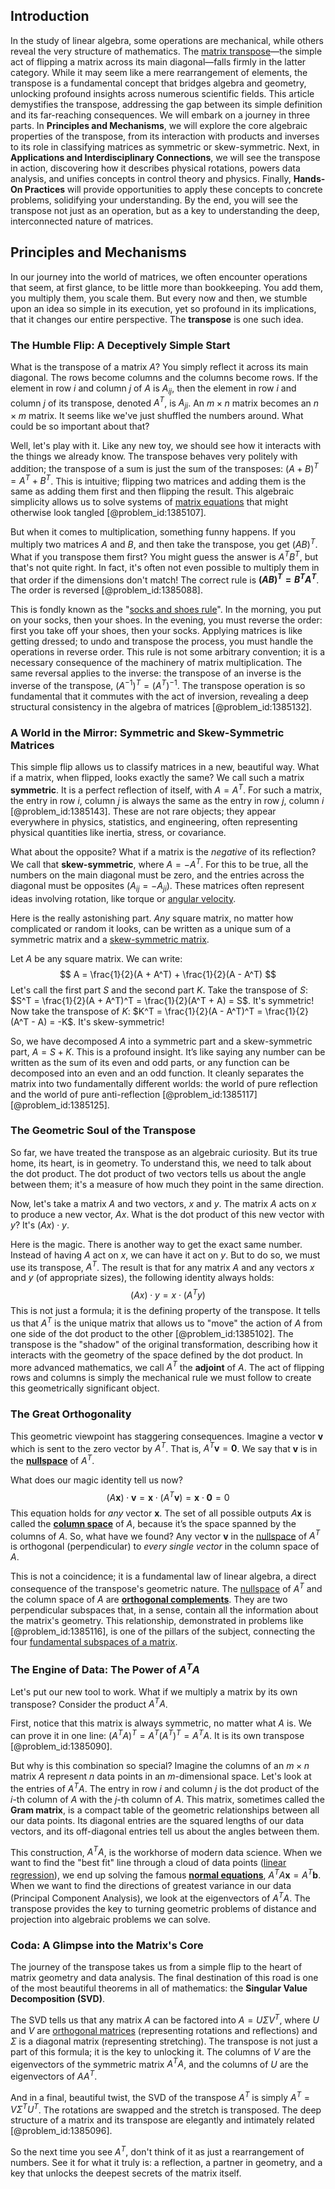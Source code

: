 ## Introduction
In the study of linear algebra, some operations are mechanical, while others reveal the very structure of mathematics. The [matrix transpose](@article_id:155364)—the simple act of flipping a matrix across its main diagonal—falls firmly in the latter category. While it may seem like a mere rearrangement of elements, the transpose is a fundamental concept that bridges algebra and geometry, unlocking profound insights across numerous scientific fields. This article demystifies the transpose, addressing the gap between its simple definition and its far-reaching consequences. We will embark on a journey in three parts. In **Principles and Mechanisms**, we will explore the core algebraic properties of the transpose, from its interaction with products and inverses to its role in classifying matrices as symmetric or skew-symmetric. Next, in **Applications and Interdisciplinary Connections**, we will see the transpose in action, discovering how it describes physical rotations, powers data analysis, and unifies concepts in control theory and physics. Finally, **Hands-On Practices** will provide opportunities to apply these concepts to concrete problems, solidifying your understanding. By the end, you will see the transpose not just as an operation, but as a key to understanding the deep, interconnected nature of matrices.

## Principles and Mechanisms

In our journey into the world of matrices, we often encounter operations that seem, at first glance, to be little more than bookkeeping. You add them, you multiply them, you scale them. But every now and then, we stumble upon an idea so simple in its execution, yet so profound in its implications, that it changes our entire perspective. The **transpose** is one such idea.

### The Humble Flip: A Deceptively Simple Start

What is the transpose of a matrix $A$? You simply reflect it across its main diagonal. The rows become columns and the columns become rows. If the element in row $i$ and column $j$ of $A$ is $A_{ij}$, then the element in row $i$ and column $j$ of its transpose, denoted $A^T$, is $A_{ji}$. An $m \times n$ matrix becomes an $n \times m$ matrix. It seems like we've just shuffled the numbers around. What could be so important about that?

Well, let's play with it. Like any new toy, we should see how it interacts with the things we already know. The transpose behaves very politely with addition; the transpose of a sum is just the sum of the transposes: $(A+B)^T = A^T + B^T$. This is intuitive; flipping two matrices and adding them is the same as adding them first and then flipping the result. This algebraic simplicity allows us to solve systems of [matrix equations](@article_id:203201) that might otherwise look tangled [@problem_id:1385107].

But when it comes to multiplication, something funny happens. If you multiply two matrices $A$ and $B$, and then take the transpose, you get $(AB)^T$. What if you transpose them first? You might guess the answer is $A^T B^T$, but that's not quite right. In fact, it's often not even possible to multiply them in that order if the dimensions don't match! The correct rule is **$(AB)^T = B^T A^T$**. The order is reversed [@problem_id:1385088].

This is fondly known as the "[socks and shoes rule](@article_id:156213)". In the morning, you put on your socks, then your shoes. In the evening, you must reverse the order: first you take off your shoes, then your socks. Applying matrices is like getting dressed; to undo and transpose the process, you must handle the operations in reverse order. This rule is not some arbitrary convention; it is a necessary consequence of the machinery of matrix multiplication. The same reversal applies to the inverse: the transpose of an inverse is the inverse of the transpose, $(A^{-1})^T = (A^T)^{-1}$. The transpose operation is so fundamental that it commutes with the act of inversion, revealing a deep structural consistency in the algebra of matrices [@problem_id:1385132].

### A World in the Mirror: Symmetric and Skew-Symmetric Matrices

This simple flip allows us to classify matrices in a new, beautiful way. What if a matrix, when flipped, looks exactly the same? We call such a matrix **symmetric**. It is a perfect reflection of itself, with $A = A^T$. For such a matrix, the entry in row $i$, column $j$ is always the same as the entry in row $j$, column $i$ [@problem_id:1385143]. These are not rare objects; they appear everywhere in physics, statistics, and engineering, often representing physical quantities like inertia, stress, or covariance.

What about the opposite? What if a matrix is the *negative* of its reflection? We call that **skew-symmetric**, where $A = -A^T$. For this to be true, all the numbers on the main diagonal must be zero, and the entries across the diagonal must be opposites ($A_{ij} = -A_{ji}$). These matrices often represent ideas involving rotation, like torque or [angular velocity](@article_id:192045).

Here is the really astonishing part. *Any* square matrix, no matter how complicated or random it looks, can be written as a unique sum of a symmetric matrix and a [skew-symmetric matrix](@article_id:155504).

Let $A$ be any square matrix. We can write:
$$ A = \frac{1}{2}(A + A^T) + \frac{1}{2}(A - A^T) $$
Let's call the first part $S$ and the second part $K$. Take the transpose of $S$: $S^T = \frac{1}{2}(A + A^T)^T = \frac{1}{2}(A^T + A) = S$. It's symmetric! Now take the transpose of $K$: $K^T = \frac{1}{2}(A - A^T)^T = \frac{1}{2}(A^T - A) = -K$. It's skew-symmetric!

So, we have decomposed $A$ into a symmetric part and a skew-symmetric part, $A = S + K$. This is a profound insight. It’s like saying any number can be written as the sum of its even and odd parts, or any function can be decomposed into an even and an odd function. It cleanly separates the matrix into two fundamentally different worlds: the world of pure reflection and the world of pure anti-reflection [@problem_id:1385117] [@problem_id:1385125].

### The Geometric Soul of the Transpose

So far, we have treated the transpose as an algebraic curiosity. But its true home, its heart, is in geometry. To understand this, we need to talk about the dot product. The dot product of two vectors tells us about the angle between them; it's a measure of how much they point in the same direction.

Now, let's take a matrix $A$ and two vectors, $x$ and $y$. The matrix $A$ acts on $x$ to produce a new vector, $Ax$. What is the dot product of this new vector with $y$? It's $(Ax) \cdot y$.

Here is the magic. There is another way to get the exact same number. Instead of having $A$ act on $x$, we can have it act on $y$. But to do so, we must use its transpose, $A^T$. The result is that for any matrix $A$ and any vectors $x$ and $y$ (of appropriate sizes), the following identity always holds:
$$ (Ax) \cdot y = x \cdot (A^T y) $$
This is not just a formula; it is the defining property of the transpose. It tells us that $A^T$ is the unique matrix that allows us to "move" the action of $A$ from one side of the dot product to the other [@problem_id:1385102]. The transpose is the "shadow" of the original transformation, describing how it interacts with the geometry of the space defined by the dot product. In more advanced mathematics, we call $A^T$ the **adjoint** of $A$. The act of flipping rows and columns is simply the mechanical rule we must follow to create this geometrically significant object.

### The Great Orthogonality

This geometric viewpoint has staggering consequences. Imagine a vector $\mathbf{v}$ which is sent to the zero vector by $A^T$. That is, $A^T \mathbf{v} = \mathbf{0}$. We say that $\mathbf{v}$ is in the **[nullspace](@article_id:170842)** of $A^T$.

What does our magic identity tell us now?
$$ (A\mathbf{x}) \cdot \mathbf{v} = \mathbf{x} \cdot (A^T \mathbf{v}) = \mathbf{x} \cdot \mathbf{0} = 0 $$
This equation holds for *any* vector $\mathbf{x}$. The set of all possible outputs $A\mathbf{x}$ is called the **[column space](@article_id:150315)** of $A$, because it’s the space spanned by the columns of $A$. So, what have we found? Any vector $\mathbf{v}$ in the [nullspace](@article_id:170842) of $A^T$ is orthogonal (perpendicular) to *every single vector* in the column space of $A$.

This is not a coincidence; it is a fundamental law of linear algebra, a direct consequence of the transpose's geometric nature. The [nullspace](@article_id:170842) of $A^T$ and the column space of $A$ are **[orthogonal complements](@article_id:149428)**. They are two perpendicular subspaces that, in a sense, contain all the information about the matrix's geometry. This relationship, demonstrated in problems like [@problem_id:1385116], is one of the pillars of the subject, connecting the four [fundamental subspaces of a matrix](@article_id:155131).

### The Engine of Data: The Power of $A^T A$

Let's put our new tool to work. What if we multiply a matrix by its own transpose? Consider the product $A^T A$.

First, notice that this matrix is always symmetric, no matter what $A$ is. We can prove it in one line: $(A^T A)^T = A^T (A^T)^T = A^T A$. It is its own transpose [@problem_id:1385090].

But why is this combination so special? Imagine the columns of an $m \times n$ matrix $A$ represent $n$ data points in an $m$-dimensional space. Let's look at the entries of $A^T A$. The entry in row $i$ and column $j$ is the dot product of the $i$-th column of $A$ with the $j$-th column of $A$. This matrix, sometimes called the **Gram matrix**, is a compact table of the geometric relationships between all our data points. Its diagonal entries are the squared lengths of our data vectors, and its off-diagonal entries tell us about the angles between them.

This construction, $A^T A$, is the workhorse of modern data science. When we want to find the "best fit" line through a cloud of data points ([linear regression](@article_id:141824)), we end up solving the famous **[normal equations](@article_id:141744)**, $A^T A \mathbf{x} = A^T \mathbf{b}$. When we want to find the directions of greatest variance in our data (Principal Component Analysis), we look at the eigenvectors of $A^T A$. The transpose provides the key to turning geometric problems of distance and projection into algebraic problems we can solve.

### Coda: A Glimpse into the Matrix's Core

The journey of the transpose takes us from a simple flip to the heart of matrix geometry and data analysis. The final destination of this road is one of the most beautiful theorems in all of mathematics: the **Singular Value Decomposition (SVD)**.

The SVD tells us that any matrix $A$ can be factored into $A = U\Sigma V^T$, where $U$ and $V$ are [orthogonal matrices](@article_id:152592) (representing rotations and reflections) and $\Sigma$ is a diagonal matrix (representing stretching). The transpose is not just a part of this formula; it is the key to unlocking it. The columns of $V$ are the eigenvectors of the symmetric matrix $A^T A$, and the columns of $U$ are the eigenvectors of $A A^T$.

And in a final, beautiful twist, the SVD of the transpose $A^T$ is simply $A^T = V\Sigma^T U^T$. The rotations are swapped and the stretch is transposed. The deep structure of a matrix and its transpose are elegantly and intimately related [@problem_id:1385096].

So the next time you see $A^T$, don't think of it as just a rearrangement of numbers. See it for what it truly is: a reflection, a partner in geometry, and a key that unlocks the deepest secrets of the matrix itself.